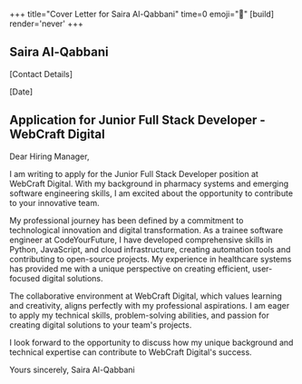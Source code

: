 +++
title="Cover Letter for Saira Al-Qabbani"
time=0
emoji="📝"
[build]
render='never'
+++

## Saira Al-Qabbani

[Contact Details]

[Date]

## Application for Junior Full Stack Developer - WebCraft Digital

Dear Hiring Manager,

I am writing to apply for the Junior Full Stack Developer position at WebCraft Digital. With my background in pharmacy systems and emerging software engineering skills, I am excited about the opportunity to contribute to your innovative team.

My professional journey has been defined by a commitment to technological innovation and digital transformation. As a trainee software engineer at CodeYourFuture, I have developed comprehensive skills in Python, JavaScript, and cloud infrastructure, creating automation tools and contributing to open-source projects. My experience in healthcare systems has provided me with a unique perspective on creating efficient, user-focused digital solutions.

The collaborative environment at WebCraft Digital, which values learning and creativity, aligns perfectly with my professional aspirations. I am eager to apply my technical skills, problem-solving abilities, and passion for creating digital solutions to your team's projects.

I look forward to the opportunity to discuss how my unique background and technical expertise can contribute to WebCraft Digital's success.

Yours sincerely,
Saira Al-Qabbani
